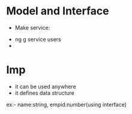 # Model and Interface


* Make service:
- ng g service users
- 
# Imp

- it can be used anywhere
- it defines data structure 

ex:- name:string, empid:number(using interface)














